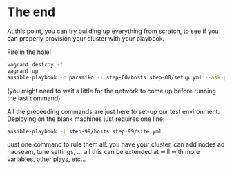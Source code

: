 # The end

At this point, you can try building up everything from scratch, to see
if you can properly provision your cluster with your playbook.

Fire in the hole!

```bash
vagrant destroy -f
vagrant up
ansible-playbook -c paramiko -i step-00/hosts step-00/setup.yml --ask-pass --sudo
```

(you might need to wait a little for the network to come up before
running the last command).

All the preceeding commands are just here to set-up our test
environment. Deploying on the blank machines just requires one line:

```bash
ansible-playbook -i step-99/hosts step-99/site.yml
```

Just one command to rule them all: you have your cluster, can add nodes ad
nauseam, tune settings, ... all this can be extended at will with more variables, 
other plays, etc...
